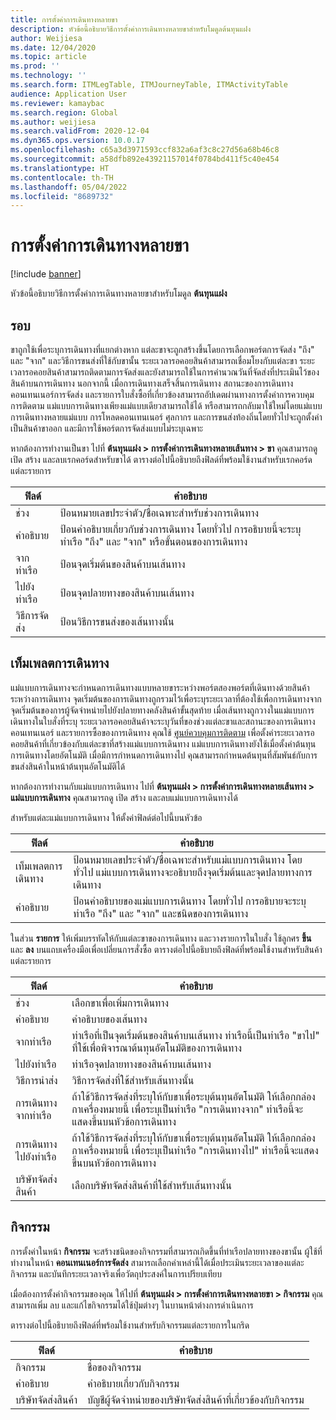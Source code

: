 ```yaml
---
title: การตั้งค่าการเดินทางหลายขา
description: หัวข้อนี้อธิบายวิธีการตั้งค่าการเดินทางหลายขาสำหรับโมดูลต้นทุนแฝง
author: Weijiesa
ms.date: 12/04/2020
ms.topic: article
ms.prod: ''
ms.technology: ''
ms.search.form: ITMLegTable, ITMJourneyTable, ITMActivityTable
audience: Application User
ms.reviewer: kamaybac
ms.search.region: Global
ms.author: weijiesa
ms.search.validFrom: 2020-12-04
ms.dyn365.ops.version: 10.0.17
ms.openlocfilehash: c65a3d3971593ccf832a6af3c8c27d56a68b46c8
ms.sourcegitcommit: a58dfb892e43921157014f0784bd411f5c40e454
ms.translationtype: HT
ms.contentlocale: th-TH
ms.lasthandoff: 05/04/2022
ms.locfileid: "8689732"
---
```

# <a name="multi-leg-journey-setup"></a>การตั้งค่าการเดินทางหลายขา

[!include [banner](../../includes/banner.md)]

หัวข้อนี้อธิบายวิธีการตั้งค่าการเดินทางหลายขาสำหรับโมดูล **ต้นทุนแฝง**

## <a name="legs"></a>รอบ

ขาถูกใช้เพื่อระบุการเดินทางที่แยกต่างหาก แต่ละขาจะถูกสร้างขึ้นโดยการเลือกพอร์ตการจัดส่ง "ถึง" และ "จาก" และวิธีการขนส่งที่ใช้กับขานั้น ระยะเวลารอคอยสินค้าสามารถเชื่อมโยงกับแต่ละขา ระยะเวลารอคอยสินค้าสามารถติดตามการจัดส่งและยังสามารถใช้ในการคํานวณวันที่จัดส่งที่ประเมินไว้ของสินค้าบนการเดินทาง นอกจากนี้ เมื่อการเดินทางเสร็จสิ้นการเดินทาง สถานะของการเดินทาง คอนเทนเนอร์การจัดส่ง และรายการใบสั่งซื้อที่เกี่ยวข้องสามารถอัปเดตผ่านทางการตั้งค่าการควบคุมการติดตาม แม่แบบการเดินทางเพียงแม่แบบเดียวสามารถใช้ได้ หรือสามารถกลับมาใช้ใหม่โดยแม่แบบการเดินทางหลายแม่แบบ การโหลดคอนเทนเนอร์ ศุลกากร และการขนส่งท้องถิ่นโดยทั่วไปจะถูกตั้งค่าเป็นสินค้าขาออก และมีการใช้พอร์ตการจัดส่งแบบไม่ระบุเฉพาะ

หากต้องการทำงานเป็นขา ไปที่ **ต้นทุนแฝง \> การตั้งค่าการเดินทางหลายเส้นทาง \> ขา** คุณสามารถดู เปิด สร้าง และลบเรกคอร์ดสำหรับขาได้ ตารางต่อไปนี้อธิบายถึงฟิลด์ที่พร้อมใช้งานสำหรับเรกคอร์ดแต่ละรายการ

| ฟิลด์ | คำอธิบาย |
|---|---|
| ช่วง | ป้อนหมายเลขประจำตัว/ชื่อเฉพาะสำหรับช่วงการเดินทาง |
| คำอธิบาย | ป้อนคำอธิบายเกี่ยวกับช่วงการเดินทาง โดยทั่วไป การอธิบายนี้จะระบุท่าเรือ "ถึง" และ "จาก" หรือขั้นตอนของการเดินทาง |
| จากท่าเรือ | ป้อนจุดเริ่มต้นของสินค้าบนเส้นทาง |
| ไปยังท่าเรือ | ป้อนจุดปลายทางของสินค้าบนเส้นทาง |
| วิธีการจัดส่ง | ป้อนวิธีการขนส่งของเส้นทางนั้น |

## <a name="journey-templates"></a>เท็มเพลตการเดินทาง

แม่แบบการเดินทางจะกําหนดการเดินทางแบบหลายขาระหว่างพอร์ตสองพอร์ตที่เดินทางด้วยสินค้าระหว่างการเดินทาง จุดเริ่มต้นของการเดินทางถูกรวมไว้เพื่อระบุระยะเวลาที่ต้องใช้เพื่อการเดินทางจากจุดเริ่มต้นของการผู้จัดจำหน่ายไปยังปลายทางคลังสินค้าขั้นสุดท้าย เมื่อเส้นทางถูกวางในแม่แบบการเดินทางในใบสั่งที่ระบุ ระยะเวลารอคอยสินค้าจะระบุวันที่ของช่วงแต่ละขาและสถานะของการเดินทาง คอนเทนเนอร์ และรายการซื้อของการเดินทาง คุณใช้ [ศูนย์ควบคุมการติดตาม](delivery-information-setup.md) เพื่อตั้งค่าระยะเวลารอคอยสินค้าที่เกี่ยวข้องกับแต่ละขาที่สร้างแม่แบบการเดินทาง แม่แบบการเดินทางยังใช้เมื่อตั้งค่าต้นทุนการเดินทางโดยอัตโนมัติ เมื่อมีการกําหนดการเดินทางไป คุณสามารถกําหนดต้นทุนที่สัมพันธ์กับการขนส่งสินค้าในหน้าต้นทุนอัตโนมัติได้

หากต้องการทำงานกับแม่แบบการเดินทาง ไปที่ **ต้นทุนแฝง \> การตั้งค่าการเดินทางหลายเส้นทาง \> แม่แบบการเดินทาง** คุณสามารถดู เปิด สร้าง และลบแม่แบบการเดินทางได้

สำหรับแต่ละแม่แบบการเดินทาง ให้ตั้งค่าฟิลด์ต่อไปนี้บนหัวข้อ

| ฟิลด์ | คำอธิบาย |
|---|---|
| เท็มเพลตการเดินทาง | ป้อนหมายเลขประจำตัว/ชื่อเฉพาะสำหรับแม่แบบการเดินทาง โดยทั่วไป แม่แบบการเดินทางจะอธิบายถึงจุดเริ่มต้นและจุดปลายทางการเดินทาง |
| คำอธิบาย | ป้อนคำอธิบายของแม่แบบการเดินทาง โดยทั่วไป การอธิบายจะระบุท่าเรือ "ถึง" และ "จาก" และชนิดของการเดินทาง |

ในส่วน **รายการ** ให้เพิ่มบรรทัดให้กับแต่ละขาของการเดินทาง และวางรายการในใบสั่ง ใช้ลูกศร **ขึ้น** และ **ลง** บนแถบเครื่องมือเพื่อเปลี่ยนการสั่งซื้อ ตารางต่อไปนี้อธิบายถึงฟิลด์ที่พร้อมใช้งานสำหรับสินค้าแต่ละรายการ

| ฟิลด์ | คำอธิบาย |
|---|---|
| ช่วง | เลือกขาเพื่อเพิ่มการเดินทาง |
| คำอธิบาย | คำอธิบายของเส้นทาง |
| จากท่าเรือ | ท่าเรือที่เป็นจุดเริ่มต้นของสินค้าบนเส้นทาง ท่าเรือนี้เป็นท่าเรือ "ขาไป" ที่ใช้เพื่อพิจารณาต้นทุนอัตโนมัติของการเดินทาง |
| ไปยังท่าเรือ | ท่าเรือจุดปลายทางของสินค้าบนเส้นทาง |
| วิธีการนำส่ง | วิธีการจัดส่งที่ใช้สำหรับเส้นทางนั้น |
| การเดินทางจากท่าเรือ | ถ้าใช้วิธีการจัดส่งที่ระบุให้กับขาเพื่อระบุต้นทุนอัตโนมัติ ให้เลือกกล่องกาเครื่องหมายนี้ เพื่อระบุเป็นท่าเรือ "การเดินทางจาก" ท่าเรือนี้จะแสดงขึ้นบนหัวข้อการเดินทาง |
| การเดินทางไปยังท่าเรือ | ถ้าใช้วิธีการจัดส่งที่ระบุให้กับขาเพื่อระบุต้นทุนอัตโนมัติ ให้เลือกกล่องกาเครื่องหมายนี้ เพื่อระบุเป็นท่าเรือ "การเดินทางไป" ท่าเรือนี้จะแสดงขึ้นบนหัวข้อการเดินทาง |
| บริษัทจัดส่งสินค้า | เลือกบริษัทจัดส่งสินค้าที่ใช้สำหรับเส้นทางนั้น |

## <a name="activities"></a>กิจกรรม

การตั้งค่าในหน้า **กิจกรรม** จะสร้างชนิดของกิจกรรมที่สามารถเกิดขึ้นที่ท่าเรือปลายทางของขานั้น ผู้ใช้ที่ทำงานในหน้า **คอนเทนเนอร์การจัดส่ง** สามารถเลือกค่าเหล่านี้ได้เมื่อประเมินระยะเวลาของแต่ละกิจกรรม และบันทึกระยะเวลาจริงเพื่อวัตถุประสงค์ในการเปรียบเทียบ

เมื่อต้องการตั้งค่ากิจกรรมของคุณ ให้ไปที่ **ต้นทุนแฝง \> การตั้งค่าการเดินทางหลายขา \> กิจกรรม** คุณสามารถเพิ่ม ลบ และแก้ไขกิจกรรมได้ใช้ปุ่มต่างๆ ในบานหน้าต่างการดำเนินการ

ตารางต่อไปนี้อธิบายถึงฟิลด์ที่พร้อมใช้งานสำหรับกิจกรรมแต่ละรายการในกริด

| ฟิลด์ | คำอธิบาย |
|---|---|
| กิจกรรม | ชื่อของกิจกรรม |
| คำอธิบาย | คำอธิบายเกี่ยวกับกิจกรรม |
| บริษัทจัดส่งสินค้า | บัญชีผู้จัดจำหน่ายของบริษัทจัดส่งสินค้าที่เกี่ยวข้องกับกิจกรรม |
